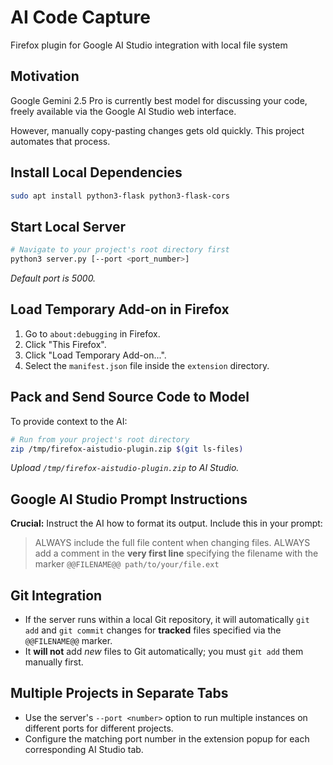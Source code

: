 # AI Code Capture

Firefox plugin for Google AI Studio integration with local file system 

## Motivation

Google Gemini 2.5 Pro is currently best model for discussing your code, freely available via the Google AI Studio web interface.

However, manually copy-pasting changes gets old quickly. This project automates that process.

## Install Local Dependencies

```bash
sudo apt install python3-flask python3-flask-cors
```

## Start Local Server

```bash
# Navigate to your project's root directory first
python3 server.py [--port <port_number>]
```
*Default port is 5000.*

## Load Temporary Add-on in Firefox

1.  Go to `about:debugging` in Firefox.
2.  Click "This Firefox".
3.  Click "Load Temporary Add-on...".
4.  Select the `manifest.json` file inside the `extension` directory.

## Pack and Send Source Code to Model

To provide context to the AI:

```bash
# Run from your project's root directory
zip /tmp/firefox-aistudio-plugin.zip $(git ls-files)
```

*Upload `/tmp/firefox-aistudio-plugin.zip` to AI Studio.*

## Google AI Studio Prompt Instructions

**Crucial:** Instruct the AI how to format its output. Include this in your prompt:

> ALWAYS include the full file content when changing files.
> ALWAYS add a comment in the **very first line** specifying the filename with the marker `@@FILENAME@@ path/to/your/file.ext`

## Git Integration

*   If the server runs within a local Git repository, it will automatically `git add` and `git commit` changes for **tracked** files specified via the `@@FILENAME@@` marker.
*   It **will not** add *new* files to Git automatically; you must `git add` them manually first.

## Multiple Projects in Separate Tabs

*   Use the server's `--port <number>` option to run multiple instances on different ports for different projects.
*   Configure the matching port number in the extension popup for each corresponding AI Studio tab.

